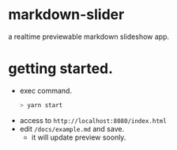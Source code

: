 # markdown-slider

a realtime previewable markdown slideshow app.

# getting started.

* exec command.
    ```sh
    > yarn start
    ```
* access to `http://localhost:8080/index.html`
* edit `/docs/example.md` and save.
    * it will update preview soonly.
